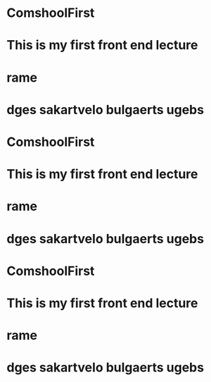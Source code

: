 # ComshoolFirst

# This is my first front end lecture

# rame


# dges sakartvelo bulgaerts ugebs

# ComshoolFirst

# This is my first front end lecture

# rame


# dges sakartvelo bulgaerts ugebs

# ComshoolFirst

# This is my first front end lecture

# rame


# dges sakartvelo bulgaerts ugebs

